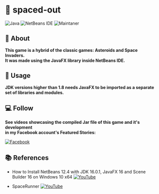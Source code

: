 # :rocket: spaced-out 
![Java](https://img.shields.io/badge/Java-%23ED8B00.svg?style=for-the-badge&logo=java&logoColor=white&style=plastic) ![NetBeans IDE](https://img.shields.io/badge/NetBeansIDE-1B6AC6.svg?style=for-the-badge&logo=apache-netbeans-ide&logoColor=white&style=plastic) ![Maintaner](https://img.shields.io/badge/JDK-1.8-blue)

## :memo: About 

**This game is a hybrid of the classic games: Asteroids and Space Invaders.  
It was made using the JavaFX library inside NetBeans IDE.**

## :hammer: Usage

**JDK versions higher than 1.8 needs JavaFX to be imported as a separate set of libraries and modules.**

## :computer: Follow

**See videos showcasing the compiled Jar file of this game and it's development  
in my Facebook account's Featured Stories:**

[![Facebook](https://img.shields.io/badge/colston.bodoy-%231877F2.svg?style=for-the-badge&logo=Facebook&logoColor=white)](https://www.facebook.com/colston.bodoy/)

## :books: References

- How to Install NetBeans 12.4 with JDK 16.0.1, JavaFX 16 and Scene Builder 16 on Windows 10 x64 [![YouTube](https://img.shields.io/badge/Ken-%23FF0000.svg?style=for-the-badge&logo=YouTube&logoColor=white&style=flat)](https://youtu.be/jKvUf8brjl8)
	
- SpaceRunner [![YouTube](https://img.shields.io/badge/javacraving-%23FF0000.svg?style=for-the-badge&logo=YouTube&logoColor=white&style=flat)](https://www.youtube.com/watch?v=DkIuA5ZEZ_U&list=PL4wcbt63yAbdtY-GOeuRjIePfUsukSJZ9)
